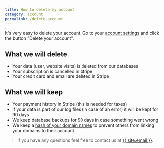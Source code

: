 ```yaml
---
title: How to delete my account
category: account
permalink: /delete-account
---
```


It's very easy to delete your account. Go to your [account settings](https://simpleanalytics.com/account) and click the button "Delete your account".

## What we will delete

- Your data (user, website visits) is deleted from our databases
- Your subscription is cancelled in Stripe
- Your credit card and email are deleted in Stripe

## What we will keep

- Your payment history in Stripe (this is needed for taxes)
- If your data is part of our log files (in case of an error) it will be kept for 90 days
- We keep database backups for 90 days in case something went wrong
- We keep a [hash of your domain names](/explained/domain-privacy) to prevent others from linking your domains to their account

> If you have any questions feel free to contact us at <a href="mailto:{{ site.email }}">{{ site.email }}</a>.
